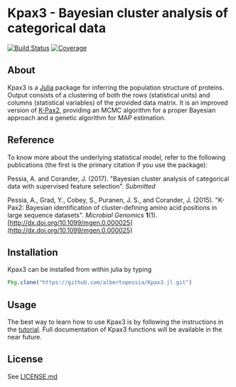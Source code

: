 # Kpax3 - Bayesian cluster analysis of categorical data
[![Build Status](https://travis-ci.org/albertopessia/Kpax3.jl.svg?branch=master)](https://travis-ci.org/albertopessia/Kpax3.jl) [![Coverage](https://codecov.io/gh/albertopessia/Kpax3.jl/branch/master/graph/badge.svg)](https://codecov.io/gh/albertopessia/Kpax3.jl)

## About
Kpax3 is a [Julia](http://julialang.org/) package for inferring the population structure of proteins. Output consists of a clustering of both the rows (statistical units) and columns (statistical variables) of the provided data matrix. It is an improved version of [K-Pax2](https://github.com/albertopessia/kpax2/), providing an MCMC algorithm for a proper Bayesian approach and a genetic algorithm for MAP estimation.

## Reference
To know more about the underlying statistical model, refer to the following publications (the first is the primary citation if you use the package):

Pessia, A. and Corander, J. (2017). "Bayesian cluster analysis of categorical data with supervised feature selection". _Submitted_

Pessia, A., Grad, Y., Cobey, S., Puranen, J. S., and Corander, J. (2015). "K-Pax2: Bayesian identification of cluster-defining amino acid positions in large sequence datasets". _Microbial Genomics_ **1**(1). [http://dx.doi.org/10.1099/mgen.0.000025](http://dx.doi.org/10.1099/mgen.0.000025)

## Installation
Kpax3 can be installed from within julia by typing

```julia
Pkg.clone("https://github.com/albertopessia/Kpax3.jl.git")
```

## Usage
The best way to learn how to use Kpax3 is by following the instructions in the [tutorial](tutorial/Kpax3_tutorial.jl). Full documentation of Kpax3 functions will be available in the near future.

## License
See [LICENSE.md](LICENSE.md)

